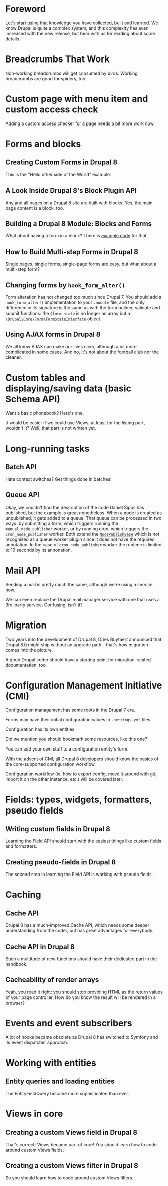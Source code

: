 <!--
{
"name" : "applying",
"version" : "0.1",
"title" : "Applying the gathered knowledge",
"description" : "Let's start using that knowledge",
"homepage" : "https://www.drupal.org/node/2182165",
"freshnessDate" : 2015-11-25,
"license" : "CC BY 4.0"
}
-->

# Foreword

Let's start using that knowledge you have collected, built and learned. We know Drupal is quite a complex system, and this complexity has even increased with the new release, but bear with us for reading about some details.

<!-- @section -->

# Breadcrumbs That Work

Non-working breadcrumbs will get consumed by birds. Working breadcrumbs are good for spiders, too.

<!-- @link, "url" : "https://www.palantir.net/blog/d8ftw-breadcrumbs-work", "text" : "I have seen how effective the new breadcrumb system is", "title" : "D8FTW: Breadcrumbs That Work", "description" : "Breadcrumbs have long been the bane of every Drupal developer's existence. In simple cases, they work fine out of the box. Once you get even a little complex, though, they get quite unwieldy", "imageUrl" : "https://www.palantir.net/sites/default/files/styles/blogpost-mainimage/public/blog/images/d8-ftw-template.png?itok=Gv5DvJkB" -->

<!-- @task, "text" : "Add a custom breadcrumb to your Hello World! module." -->

<!-- @section -->

# Custom page with menu item and custom access check

Adding a custom access checker for a page needs a bit more work now.

<!-- TODO: Publish this as a blogpost on pronovix.com and reuse the content from there -->
<!-- @link, "url" : "https://github.com/boobaa/d7to8/blob/master/access.md", "text" : "I have learned how to create a custom access check service", "title" : "Custom access control to a page", "description" : "Display the user's name and email - but every user should be able to access only his/her own page" -->

<!-- @task, "text" : "Add a custom access check to your Hello World! module." -->

<!-- @section -->

# Forms and blocks

## Creating Custom Forms in Drupal 8

This is the "Hello other side of the World" example.

<!-- @link, "url" : "http://www.trellon.com/content/blog/how-create-custom-form-in-drupal-8", "text" : "I have seen the effectiveness of the Form API", "title" : "Creating Custom Forms in Drupal 8", "description" : "A gentle introduction to creating forms in Drupal 8, highlighting the differences and similarities to how you would do this in previous versions of the platform" -->

<!-- @task, "text" : "Create a custom form." -->

## A Look Inside Drupal 8's Block Plugin API

Any and all pages on a Drupal 8 site are built with blocks. Yes, the main page content is a block, too.

<!-- @link, "url" : "https://drupalize.me/blog/201404/look-inside-drupal-8s-block-plugin-api", "text" : "I have learned how easy is creating a custom block", "title" : "A Look Inside Drupal 8's Block Plugin API", "description" : "This blog post takes a look at how a module developer might create custom blocks in Drupal 8" -->

<!-- @task, "text" : "Create a custom block." -->

## Building a Drupal 8 Module: Blocks and Forms

What about having a form in a block? There is [example code](https://github.com/upchuk/d8-demo-modules/tree/master/demo) for that.

<!-- @link, "url" : "http://www.sitepoint.com/building-drupal-8-module-blocks-forms/", "text" : "I have understood how to make a block configurable", "title" : "Building a Drupal 8 Module: Blocks and Forms", "description" : "In this tutorial we are going to go a bit further and we will create a custom block that returns some configurable text. After that, we will create a simple form used to print out user submitted values to the screen" -->

## How to Build Multi-step Forms in Drupal 8

Single pages, single forms, single-page forms are easy, but what about a multi-step form?

<!-- @link, "url" : "http://www.sitepoint.com/how-to-build-multi-step-forms-in-drupal-8/", "text" : "I have seen that creating a base class for a common functionality is a good idea", "title" : "How to Build Multi-step Forms in Drupal 8", "description" : "We are going to look at building a multistep form in Drupal 8. For brevity, the form will have only two steps in the shape of two completely separate forms. To persist values across these steps, we will use functionality provided by Drupal’s core for storing temporary and private data across multiple requests" -->

## Changing forms by `hook_form_alter()`

Form alteration has not changed too much since Drupal 7. You should add a `hook_form_alter()` implementation to your `.module` file, and the only difference in its signature is the same as with the form builder, validate and submit functions: the `$form_state` is no longer an array but a [`\Drupal\Core\Form\FormStateInterface`](https://api.drupal.org/api/drupal/core%21lib%21Drupal%21Core%21Form%21FormStateInterface.php/interface/FormStateInterface/8) object.

<!-- @task, "text" : "Create your own hook_form_alter() implementation." -->

## Using AJAX forms in Drupal 8

We all know AJAX can make our lives nicer, although a bit more complicated in some cases. And no, it's not about the football club nor the cleaner.

<!-- @link, "url": "http://www.sitepoint.com/using-ajax-forms-drupal-8/", "text" : "I have learned that AJAXifying forms got even more powerful", "title" : "Using AJAX forms in Drupal 8", "description" : "A clean way of using the Drupal 8 Ajax API without writing a single line of JavaScript code", "imageUrl" : "http://dab1nmslvvntp.cloudfront.net/wp-content/uploads/2014/07/1404316515drupal8wide-1024x332.png" -->

<!-- @task, "text" : "AJAXify your custom form without writing JavaScript code." -->

<!-- @section -->

# Custom tables and displaying/saving data (basic Schema API)

Want a basic phonebook? Here's one.

<!-- TODO: Publish this as a blogpost on pronovix.com and reuse the content from there -->
<!-- @link, "url" : "https://github.com/boobaa/d7to8/blob/master/phonebook.md", "text" : "I have seen how cumbersome could be knocking a phonebook together", "title" : "Old-fashioned phonebook", "description" : "List all the entries in a sortable, pagered page; use the same form for adding and editing entries; protect deletion against CSRF without forms" -->

It would be easier if we could use Views, at least for the listing part, wouldn't it? Well, that part is not written yet.

<!-- @task, "text" : "Submit a pull request that adds Views integration for the old-fashioned phonebook." -->

<!-- @section -->

# Long-running tasks

## Batch API

Hate context switches? Get things done in batches!

<!-- TODO: Publish this as a blogpost on pronovix.com and reuse the content from there -->
<!-- @link, "url" : "https://github.com/boobaa/d7to8/blob/master/d8/d8batch/README.md", "text" : "I have learned that I don't have to learn the Batch API again", "title" : "D8 Batch API example", "description" : "This module is basically a demonstration of how can you import feed sources from a CSV file to Drupal" -->

## Queue API

Okay, we couldn't find the description of the code Daniel Sipos has published, but the example is great nonetheless. When a node is created as unpublished, it gets added to a queue. That queue can be processed in two ways: by submitting a form, which triggers running the `manual_node_publisher` worker, or by running cron, which triggers the `cron_node_publisher` worker. Both extend the [`NodePublishBase`](https://github.com/upchuk/d8-demo-modules/blob/master/npq/src/Plugin/QueueWorker/NodePublishBase.php) which is not recognized as a queue worker plugin since it does not have the required annotation. In the case of `cron_node_publisher` worker the runtime is limited to 10 seconds by its annonation.

<!-- @link, "url" : "https://github.com/upchuk/d8-demo-modules/tree/master/npq/src", "text" : "I have understood that Queue API workers are annotated plugins", "title" : "Node Publish Queue module", "description" : "Demo module illustrating the Queue API in Drupal 8" -->

<!-- @task, "text" : "Submit a pull request that creates a form which lets one add phonebook entries from a CSV file using either the Batch or the Queue API." -->

<!-- @section -->

# Mail API

Sending a mail is pretty much the same, although we're using a service now.

<!-- @link, "url" : "http://code.tutsplus.com/tutorials/using-and-extending-the-drupal-8-mail-api-part-1--cms-23419", "text" : "I have learned the basics of mailing", "title" : "Using and Extending the Drupal 8 Mail API, Part 1: Sending and Altering", "description" : "In the first part we will create a custom email template that gets used for sending emails to the current user when s/he saves a new Article node. Additionally, we will see how others can alter that template in order to allow for HTML rendering of the email body instead of the default plain text", "imageUrl" : "https://thumbsplus.tutsplus.com/uploads/users/34/posts/23419/preview_image/drupal.png" -->

We can even replace the Drupal mail manager service with one that uses a 3rd-party service. Confusing, isn't it?

<!-- @link, "url" : "http://code.tutsplus.com/tutorials/using-and-extending-the-drupal-8-mail-api-part-2--cms-23484", "text" : "I have seen how to use an external service for sending mail", "title" : "Using and Extending the Drupal 8 Mail API, Part 2: Using an external service", "description" : "Look at how we can use the Mail API to extend the default behaviour. The purpose is to use an external service as a means for email delivery", "imageUrl" : "https://thumbsplus.tutsplus.com/uploads/users/34/posts/23419/preview_image/drupal.png" -->

<!-- @task, "text" : "Submit a pull request that sends an email when the name of a new phonebook entry is an email, informing the recipient of being added to the site." -->

<!-- @section -->

# Migration

Two years into the development of Drupal 8, Dries Buytaert announced that Drupal 8.0 might ship without an upgrade path – that's how migration comes into the picture.

<!-- @link, "url" : "https://drupalwatchdog.com/volume-4/issue-1/migrate-overview", "text" : "I have understood there are no `hook_update_N()` implementations any longer for major version upgrades", "title" : "Migrate Overview", "description" : "This unorthodox decision was made to support substantial improvements in Drupal’s major version upgrade process by introducing a robust new sub-system based on the popular contributed modules Migrate and Migrate D2D", "imageUrl" : "https://drupalwatchdog.com/sites/default/files/images/web/4.1-migrateoverview.jpg" -->

A good Drupal coder should have a starting point for migration-related documentation, too.

<!-- @link, "url" : "https://drupalwatchdog.com/volume-4/issue-1/migrate-api", "text" : "I have learned the core of the Migration API", "title" : "Migrate API: Technically speaking", "description" : "The migrate API works with plugins and stores the configuration for those plugins in a configuration entity. There are a number of plugin types offered: source, process, and destination are the most important", "imageUrl" : "https://drupalwatchdog.com/sites/default/files/images/web/4.1-migrate-api.jpg" -->

<!-- @section -->

# Configuration Management Initiative (CMI)

Configuration management has some roots in the Drupal 7 era.

<!-- @link, "url" : "http://nuvole.org/blog/2014/jun/06/configuration-management-drupal-7-drupal-8", "text" : "I have seen the relation between CMI (in core) and Features (as a contrib module)", "title" : "Configuration Management: Drupal 7 to Drupal 8", "description" : "Nuvole gave two talks about the current status of Configuration Management in Drupal 8 at European Drupal events in 2014. Developers attending the events were mostly interested in how the future Drupal 8 Configuration Management capabilities will compare to Drupal 7, with and without the Features module", "imageUrl" : "http://nuvole.org/profiles/nuvole/themes/cloudy/images/users/user-andrea.png" -->

Forms may have their initial configuration values in `.settings.yml` files.

<!-- @link, "url" : "https://docs.acquia.com/articles/drupal-8-configuration-forms-and-cmi", "text" : "I have understood the basics of the Config Management", "title" : "Configuration forms and CMI", "description" : "This lesson introduces both a special type of form called a configuration form and the Configuration Management Initiative (CMI), which describes the effort made to gather the multiple sources of configuration information and functions in Drupal 7 into a single system in Drupal 8", "imageUrl" : "https://www.acquia.com/sites/default/files/d8ultimateguide_301x177.jpg" -->

<!-- @task, "text" : "Submit a pull request that sends an email to a configurable address when a new phonebook entry is created." -->

Configuration has its own entities.

<!-- @link, "url" : "https://docs.acquia.com/articles/drupal-8-configuration-and-config-object", "text" : "I have learned about config entities", "title" : "Configuration and the config object", "description" : "Drupal 8 provides a Config object that we can use to interact with the configuration. Some classes already have it available through dependency injection", "imageUrl" : "https://www.acquia.com/sites/default/files/d8ultimateguide_301x177.jpg" -->

Did we mention you should bookmark some resources, like this one?

<!-- @link, "url" : "https://www.drupal.org/developing/api/8/configuration", "text" : "I have bookmarked the Config API documentation page from d.o", "title" : "Configuration API in Drupal 8", "description" : "The configuration API provides a central place for modules to store configuration data. This data can be simple configuration like your site name, or more complex information managed with configuration entities, such as views and content types", "imageUrl" : "https://www.drupal.org/files/drupal%208%20logo%20isolated%20CMYK%2072.png" -->

You can add your own stuff to a configuration entity's form.

<!-- @link, "url" : "http://www.webomelette.com/drupal-8-custom-data-configuration-entities-using-thirdpartysettingsinterface", "text" : "I have seen how to properly hook into the forms of config entities (without hooks, actually)", "title" : "Custom data on configuration entites using the ThirdPartySettingsInterface", "description" : "We are going to look at how to use the ThirdPartySettingsInterface to add some extra data to existing configuration entities. For example, if you ever need to store some config together with a node type or a taxonomy vocabulary, there is a great way to do so using this interface", "imageUrl" : "http://www.webomelette.com/sites/default/files/pictures/picture-1-1439662760.jpg" -->

With the advent of CMI, all Drupal 8 developers should know the basics of the core-supported configuration workflow.

<!-- @link, "url" : "https://drupalwatchdog.com/volume-5/issue-2/configuration-workflow", "text" : "I have learned the basics of the config workflow", "title" : "Configuration workflow", "description" : "Large website projects involving multiple people in different roles face special challenges. The work needs to be coordinated and scheduled in such a way as to allow for parallel development of different parts of the project on different systems", "imageUrl" : "https://drupalwatchdog.com/sites/default/files/images/web/DW5.02-ConfigWorkflowGitStagingConfig.png" -->

Configuration workflow (ie. how to export config, move it around with git, import it on the other instance, etc.) will be covered later.

<!-- @task, "text" : "Bookmark some CMI-related resources yourself for later usage." -->

<!-- @section -->

# Fields: types, widgets, formatters, pseudo fields

## Writing custom fields in Drupal 8

Learning the Field API should start with the easiest things like custom fields and formatters.

<!-- @link, "url": "http://capgemini.github.io/drupal/writing-custom-fields-in-drupal-8/", "text" : "I have written at least one custom formatter", "title" : "Writing custom fields in Drupal 8", "description" : "Fields are the data entry points to a web application. Usually, they provide HTML elements and may be responsible for any manipulation of data before it goes into and comes out of the application", "imageUrl" : "http://capgemini.github.io/images/FieldsDrupalCampLondon2015-005.jpg" -->

<!-- @task, "text" : "Write a field formatter that replaces *text between asterisks* with bold text when a single-line text field is rendered." -->

## Creating pseudo-fields in Drupal 8

The second step in learning the Field API is working with pseudo fields.

<!-- @link, "url": "http://www.webomelette.com/creating-pseudo-fields-drupal-8", "text" : "I have understood how to create a custom pseudo field", "title" : "Creating pseudo-fields in Drupal 8", "description" : "Pseudo-fields are simple display fields that you can control from the display settings of a particular entity type", "imageUrl" : "http://www.webomelette.com/sites/default/files/pictures/picture-1-1439662760.jpg" -->

<!-- @section -->

# Caching

## Cache API

Drupal 8 has a much-improved Cache API, which needs some deeper understanding from the coder, but has great advantages for everybody.

<!-- @link, "url": "https://api.drupal.org/api/drupal/core%21core.api.php/group/cache/8", "text" : "I have learned how elaborated the new Cache API is", "title" : "Cache API", "description" : "The Cache API is used to store data that takes a long time to compute. Caching can either be permanent or valid only for a certain timespan, and the cache can contain any type of data", "imageUrl" : "https://www.drupal.org/files/drupal%208%20logo%20isolated%20CMYK%2072.png" -->

## Cache API in Drupal 8

Such a multitude of new functions should have their dedicated part in the handbook.

<!-- @link, "url": "https://www.drupal.org/developing/api/8/cache", "text" : "I have shed some more light to the details of the new Cache API", "title" : "Cache API in Drupal 8", "description" : "The Cache API is much improved in Drupal 8. The sections on this handbook page go into more detail on each feature", "imageUrl" : "https://www.drupal.org/files/drupal%208%20logo%20isolated%20CMYK%2072.png" -->

## Cacheability of render arrays

Yeah, you read it right: you should stop providing HTML as the return values of your page controller. How do you know the result will be rendered in a browser?

<!-- @link, "url": "https://www.drupal.org/developing/api/8/render/arrays/cacheability", "text" : "I have understood that I should provide caching-related information in the render arrays", "title" : "Cacheability of render arrays", "description" : "Render arrays determine what is shown to the user. Therefore, arrays also determine how cacheable a response is", "imageUrl" : "https://www.drupal.org/files/drupal%208%20logo%20isolated%20CMYK%2072.png" -->

<!-- @task, "text" : "Submit a pull request to the phonebook example that lets the phonebook index page be cached as long as it is possible." -->

<!-- @section -->

# Events and event subscribers

A lot of hooks became obsolete as Drupal 8 has switched to Symfony and its event dispatcher approach.

<!-- @link, "url": "http://www.sitepoint.com/drupal-8-hooks-symfony-event-dispatcher/", "text" : "I have seen how some hooks got replaced by Symfony events", "title" : "Drupal 8 Hooks and the Symfony Event Dispatcher", "description" : "The both loved and hated hook system is getting slowly replaced. Plugins and annotations are taking away much of the need for info hooks and the Symfony Event Dispatcher component is replacing some of the invoked hooks", "imageUrl" : "http://dab1nmslvvntp.cloudfront.net/wp-content/uploads/2014/10/1412889376drupal8wide.png" -->

<!-- @task, "text" : "Replace the code that sends a mail to a configurable address when a new phonebook entry is created with a Symfony event so other modules can act on it as well." -->

<!-- @section -->

# Working with entities

## Entity queries and loading entities

The EntityFieldQuery became more sophisticated than ever.

<!-- @link, "url": "https://docs.acquia.com/articles/drupal-8-entity-queries-and-loading-entities", "text" : "I have replaced my EFQ autocompletion with this new entity query in my editor", "title" : "Entity queries and loading entities", "description" : "Querying entities has changed since Drupal 7 because EntityFieldQuery has been replaced by the core service called entity.query which can instantiate a query object for a specified entity type", "imageUrl" : "https://www.acquia.com/sites/default/files/d8ultimateguide_301x177.jpg" -->

<!-- @section -->

# Views in core

## Creating a custom Views field in Drupal 8

That's correct: Views became part of core! You should learn how to code around custom Views fields.

<!-- @link, "url": "http://www.webomelette.com/creating-custom-views-field-drupal-8", "text" : "I have learned how easy it is to create a custom Views field", "title" : "Creating a custom Views field in Drupal 8", "description" : "At the end of this tutorial, you will be able to add a new field to any node based View which will flag (by displaying a specific message) the nodes of a particular type (configurable in the field configuration). Although I will use nodes, you can use this example to create custom fields for other entities as well", "imageUrl" : "http://www.webomelette.com/sites/default/files/pictures/picture-1-1439662760.jpg" -->

## Creating a custom Views filter in Drupal 8

So you should learn how to code around custom Views filters.

<!-- @link, "url": "http://www.webomelette.com/creating-custom-views-filter-drupal-8", "text" : "I have learned how easy it is to create a custom Views filter", "title" : "Creating a custom Views filter in Drupal 8", "description" : "How can we create a custom filter you can then add to the View in the UI and influence the results based on that", "imageUrl" : "http://www.webomelette.com/sites/default/files/pictures/picture-1-1439662760.jpg" -->

<!-- @task, "text" : "Update your pull request for providing Views integration for the old-fashioned phonebook so the index page can be built with Views and it can have filters as well." -->
